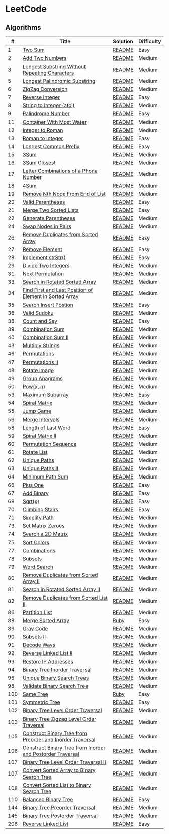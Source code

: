 # LeetCode 
## Algorithms

| # | Title | Solution | Difficulty |
|---| ----- | -------- | ---------- |
|1|[Two Sum](https://leetcode.com/problems/two-sum/description/)|[README](./algorithms/two_sum)|Easy|
|2|[Add Two Numbers](https://leetcode.com/problems/add-two-numbers/description/)|[README](./algorithms/add_two_numbers)|Medium|
|3|[Longest Substring Without Repeating Characters](https://leetcode.com/problems/longest-substring-without-repeating-characters/description/)|[README](./algorithms/longest_substring_without_repeating_characters)|Medium|
|5|[Longest Palindromic Substring](https://leetcode.com/problems/longest-palindromic-substring/description/)|[README](./algorithms/longest_palindromic_substring)|Medium|
|6|[ZigZag Conversion](https://leetcode.com/problems/zigzag-conversion/description/)|[README](./algorithms/zigzag_conversion)|Medium|
|7|[Reverse Integer](https://leetcode.com/problems/reverse-integer/description/)|[README](./algorithms/reverse_integer)|Easy|
|8|[String to Integer (atoi)](https://leetcode.com/problems/string-to-integer-atoi/description/)|[README](./algorithms/string_to_integer_atoi)|Medium|
|9|[Palindrome Number](https://leetcode.com/problems/palindrome-number/description/)|[README](./algorithms/palindrome_number)|Easy|
|11|[Container With Most Water](https://leetcode.com/problems/container-with-most-water/description/)|[README](./algorithms/container_with_most_water)|Medium|
|12|[Integer to Roman](https://leetcode.com/problems/integer-to-roman/description/)|[README](./algorithms/integer_to_roman)|Medium|
|13|[Roman to Integer](https://leetcode.com/problems/roman-to-integer/description/)|[README](./algorithms/roman_to_integer)|Easy|
|14|[Longest Common Prefix](https://leetcode.com/problems/longest-common-prefix/description/)|[README](./algorithms/longest_common_prefix)|Easy|
|15|[3Sum](https://leetcode.com/problems/3sum/description/)|[README](./algorithms/three_sum)|Medium|
|16|[3Sum Closest](https://leetcode.com/problems/3sum-closest/description/)|[README](./algorithms/three_sum_closest)|Medium|
|17|[Letter Combinations of a Phone Number](https://leetcode.com/problems/letter-combinations-of-a-phone-number/description/)|[README](./algorithms/letter_combinations_of_a_phone_number)|Medium|
|18|[4Sum](https://leetcode.com/problems/4sum/description/)|[README](./algorithms/four_sum)|Medium|
|19|[Remove Nth Node From End of List](https://leetcode.com/problems/remove-nth-node-from-end-of-list/description/)|[README](./algorithms/remove_nth_from_end_of_list)|Medium|
|20|[Valid Parentheses](https://leetcode.com/problems/valid-parentheses/description/)|[README](./algorithms/valid_parentheses)|Easy|
|21|[Merge Two Sorted Lists](https://leetcode.com/problems/merge-two-sorted-lists/description/)|[README](./algorithms/merge_two_sorted_lists)|Easy|
|22|[Generate Parentheses](https://leetcode.com/problems/generate-parentheses/description/)|[README](./algorithms/generate_parentheses)|Medium|
|24|[Swap Nodes in Pairs](https://leetcode.com/problems/swap-nodes-in-pairs/description/)|[README](./algorithms/swap_nodes_in_pairs)|Medium|
|26|[Remove Duplicates from Sorted Array](https://leetcode.com/problems/remove-duplicates-from-sorted-array/description/)|[README](./algorithms/remove_duplicates_from_sorted_array)|Easy|
|27|[Remove Element](https://leetcode.com/problems/remove-element/description/)|[README](./algorithms/remove_element)|Easy|
|28|[Implement strStr()](https://leetcode.com/problems/impelement-strstr/description/)|[README](./algorithms/implement_strstr)|Easy|
|29|[Divide Two Integers](https://leetcode.com/problems/divide-tow-integers/description/)|[README](./algorithms/divide_two_integers)|Medium|
|31|[Next Permutation](https://leetcode.com/problems/next-permutation/description/)|[README](./algorithms/next_permutation)|Medium|
|33|[Search in Rotated Sorted Array](https://leetcode.com/problems/search-in-rotated-sorted-array/description/)|[README](./algorithms/search_in_rotated_sorted_array)|Medium|
|34|[Find First and Last Position of Element in Sorted Array](https://leetcode.com/problems/find-first-and-last-position-of-element-in-sorted-array/description/)|[README](./algorithms/find_first_and_last_position_of_element_in_sorted_array)|Medium|
|35|[Search Insert Postion](https://leetcode.com/problems/search-insert-position/description/)|[README](./algorithms/search_insert_position)|Easy|
|36|[Valid Sudoku](https://leetcode.com/problems/valid-sudoku/description/)|[README](./algorithms/valid_sudoku)|Medium|
|38|[Count and Say](https://leetcode.com/problems/count-and-say/description/)|[README](./algorithms/count_and_say)|Easy|
|39|[Combination Sum](https://leetcode.com/problems/combination-sum/description/)|[README](./algorithms/combination_sum)|Medium|
|40|[Combination Sum II](https://leetcode.com/problems/combination-sum-ii/description/)|[README](./algorithms/combination_sum_ii)|Medium|
|43|[Multiply Strings](https://leetcode.com/problems/multiply-strings/description/)|[README](./algorithms/multiply_strings)|Medium|
|46|[Permutations](https://leetcode.com/problems/permutations/description/)|[README](./algorithms/permutations)|Medium|
|47|[Permutations II](https://leetcode.com/problems/permutations-ii/description/)|[README](./algorithms/permutations_ii)|Medium|
|48|[Rotate Image](https://leetcode.com/problems/rotate-image/description/)|[README](./algorithms/rotate_image)|Medium|
|49|[Group Anagrams](https://leetcode.com/problems/group-anagrams/description/)|[README](./algorithms/group_anagrams)|Medium|
|50|[Pow(x, n)](https://leetcode.com/problems/powx-n/description/)|[README](./algorithms/powx_n)|Medium|
|53|[Maximum Subarray](https://leetcode.com/problems/maximum-subarray/description/)|[README](./algorithms/maximum_subarray)|Easy|
|54|[Spiral Matrix](https://leetcode.com/problems/spiral-matrix/description/)|[README](./algorithms/spiral_matrix)|Medium|
|55|[Jump Game](https://leetcode.com/problems/jump-game/description/)|[README](./algorithms/jump_game)|Medium|
|56|[Merge Intervals](https://leetcode.com/problems/merge-intervals/description/)|[README](./algorithms/merge_intervals)|Medium|
|58|[Length of Last Word](https://leetcode.com/problems/length-of-last-word/description/)|[README](./algorithms/length_of_last_word)|Easy|
|59|[Spiral Matrix II](https://leetcode.com/problems/spiral-matrix-ii/description/)|[README](./algorithms/spiral_matrix_ii)|Medium|
|60|[Permutation Sequence](https://leetcode.com/problems/permutation-sequence/description/)|[README](./algorithms/permutation_sequence)|Medium|
|61|[Rotate List](https://leetcode.com/problems/rotate-list/description/)|[README](./algorithms/rotate_list)|Medium|
|62|[Unique Paths](https://leetcode.com/problems/unique-paths/description/)|[README](./algorithms/unique_paths)|Medium|
|63|[Unique Paths II](https://leetcode.com/problems/unique-paths-ii/description/)|[README](./algorithms/unique_paths_ii)|Medium|
|64|[Minimum Path Sum](https://leetcode.com/problems/minimum-path-sum/description/)|[README](./algorithms/minimum_path_sum)|Medium|
|66|[Plus One](https://leetcode.com/problems/plus-one/description/)|[README](./algorithms/plus_one)|Easy|
|67|[Add Binary](https://leetcode.com/problems/add-binary/description/)|[README](./algorithms/add_binary)|Easy|
|69|[Sqrt(x)](https://leetcode.com/problems/sqrtx/description/)|[README](./algorithms/sqrtx)|Easy|
|70|[Climbing Stairs](https://leetcode.com/problems/climbing-stairs/description/)|[README](./algorithms/climbing_stairs)|Easy|
|71|[Simplify Path](https://leetcode.com/problems/simplify-path/description/)|[README](./algorithms/simplify_path)|Medium|
|73|[Set Matrix Zeroes](https://leetcode.com/problems/set-matrix-zeroes/description/)|[README](./algorithms/set_matrix_zeroes)|Medium|
|74|[Search a 2D Matrix](https://leetcode.com/problems/search-a-2d-matrix/description/)|[README](./algorithms/search_a_2d_matrix)|Medium|
|75|[Sort Colors](https://leetcode.com/problems/sort-colors/description/)|[README](./algorithms/sort_colors)|Medium|
|77|[Combinations](https://leetcode.com/problems/combinations/description/)|[README](./algorithms/combinations)|Medium|
|78|[Subsets](https://leetcode.com/problems/subsets/description/)|[README](./algorithms/subsets)|Medium|
|79|[Word Search](https://leetcode.com/problems/word-search/description/)|[README](./algorithms/word_search)|Medium|
|80|[Remove Duplicates from Sorted Array II](https://leetcode.com/problems/remove-duplicates-from-sorted-array-ii/description/)|[README](./algorithms/remove_duplicates_from_sorted_array_ii)|Medium|
|81|[Search in Rotated Sorted Array II](https://leetcode.com/problems/search-in-rotated-sorted-array-ii/description/)|[README](./algorithms/search_in_rotated_sorted_array_ii)|Medium|
|82|[Remove Duplicates from Sorted List II](https://leetcode.com/problems/remove-duplicates-from-sorted-list-ii/description/)|[README](./algorithms/remove_duplicates_from_sorted_list_ii)|Medium|
|86|[Partition List](https://leetcode.com/problems/partition-list/description/)|[README](./algorithms/partition_list)|Medium|
|88|[Merge Sorted Array](https://leetcode.com/problems/merge-sorted-array/description/)|[Ruby](./algorithms/merge_sorted_array.rb)|Easy|
|89|[Gray Code](https://leetcode.com/problems/gray-code/description/)|[README](./algorithms/gray_code)|Medium|
|90|[Subsets II](https://leetcode.com/problems/subsets-ii/description/)|[README](./algorithms/subsets_ii)|Medium|
|91|[Decode Ways](https://leetcode.com/problems/decode-ways/description/)|[README](./algorithms/decode_ways)|Medium|
|92|[Reverse Linked List II](https://leetcode.com/problems/reverse-linked-list-ii/description/)|[README](./algorithms/reverse_linked_list_ii)|Medium|
|93|[Restore IP Addresses](https://leetcode.com/problems/restore-ip-addresses/description/)|[README](./algorithms/restore_ip_addresses)|Medium|
|94|[Binary Tree Inorder Traversal](https://leetcode.com/problems/binary-tree-inorder-traversal/description/)|[README](./algorithms/binary_tree_inorder_traversal)|Medium|
|96|[Unique Binary Search Trees](https://leetcode.com/problems/unique-binary-search-trees/description/)|[README](./algorithms/unique_binary_search_trees)|Medium|
|98|[Validate Binary Search Tree](https://leetcode.com/problems/validate-binary-search-tree/description/)|[README](./algorithms/validate_binary_search_tree)|Medium|
|100|[Same Tree](https://leetcode.com/problems/same-tree/description/)|[Ruby](./algorithms/same_tree.rb)|Easy|
|101|[Symmetric Tree](https://leetcode.com/problems/symmetric-tree/description/)|[README](./algorithms/symmetric_tree)|Easy|
|102|[Binary Tree Level Order Traversal](https://leetcode.com/problems/binary-tree-level-order-traversal/description/)|[README](./algorithms/binary_tree_level_order_traversal)|Medium|
|103|[Binary Tree Zigzag Level Order Traversal](https://leetcode.com/problems/binary-tree-zigzag-level-order-traversal/description/)|[README](./algorithms/binary_tree_zigzag_level_order_traversal)|Medium|
|105|[Construct Binary Tree from Preorder and Inorder Traversal](https://leetcode.com/problems/construct-binary-tree-from-preorder-and-inorder-traversal/description/)|[README](./algorithms/construct_binary_tree_from_preorder_and_inorder_traversal)|Medium|
|106|[Construct Binary Tree from Inorder and Postorder Traversal](https://leetcode.com/problems/construct-binary-tree-from-inorder-and-postorder-traversal/description/)|[README](./algorithms/construct_binary_tree_from_inorder_and_postorder_traversal)|Medium|
|107|[Binary Tree Level Order Traversal II](https://leetcode.com/problems/binary-tree-level-order-traversal-ii/description/)|[README](./algorithms/binary_tree_level_order_traversal_ii)|Medium|
|107|[Convert Sorted Array to Binary Search Tree](https://leetcode.com/problems/convert-sorted-array-to-binary-search-tree/description/)|[README](./algorithms/convert_sorted_array_to_binary_search_tree)|Medium|
|108|[Convert Sorted List to Binary Search Tree](https://leetcode.com/problems/convert-sorted-list-to-binary-search-tree/description/)|[README](./algorithms/convert_sorted_list_to_binary_search_tree)|Medium|
|110|[Balanced Binary Tree](https://leetcode.com/problems/balanced-binary-tree/description/)|[README](./algorithms/balanced_binary_tree)|Easy|
|144|[Binary Tree Preorder Traversal](https://leetcode.com/problems/binary-tree-preorder-traversal/description/)|[README](./algorithms/binary_tree_preorder_traversal)|Medium|
|145|[Binary Tree Postorder Traversal](https://leetcode.com/problems/binary-tree-postorder-traversal/description/)|[README](./algorithms/binary_tree_postorder_traversal)|Medium|
|206|[Reverse Linked List](https://leetcode.com/problems/reverse-linked-list/description/)|[README](./algorithms/reverse_linked_list)|Easy|
